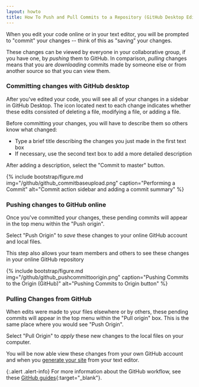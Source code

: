 ```yaml
---
layout: howto
title: How To Push and Pull Commits to a Repository (GitHub Desktop Edition)
---
```


When you edit your code online or in your text editor, you will be prompted to "commit" your changes -- think of this as "saving" your changes. 

These changes can be viewed by everyone in your collaborative group, if you have one, by *pushing* them to GitHub. In comparison, *pulling* changes means that you are *downloading* commits made by someone else or from another source so that you can view them.

### Committing changes with GitHub desktop

After you've edited your code, you will see all of your changes in a sidebar in GitHub Desktop. The icon located next to each change indicates whether these edits consisted of deleting a file, modifying a file, or adding a file.

Before committing your changes, you will have to describe them so others know what changed:
- Type a brief title describing the changes you just made in the first text box
- If necessary, use the second text box to add a more detailed description

After adding a description, select the "Commit to master" button.

{% include bootstrap/figure.md img="/github/github_commitbaseupload.png" caption="Performing a Commit" alt="Commit action sidebar and adding a commit summary" %}

### Pushing changes to GitHub online

Once you've committed your changes, these pending commits will appear in the top menu within the "Push origin".

Select "Push Origin" to *save* these changes to your online GitHub account and local files.

This step also allows your team members and others to see these changes in your online GitHub repository

{% include bootstrap/figure.md img="/github/github_pushcommittoorigin.png" caption="Pushing Commits to the Origin (GitHub)" alt="Pushing Commits to Origin button" %}

### Pulling Changes from GitHub

When edits were made to your files elsewhere or by others, these pending commits will appear in the top menu within the "Pull origin" box. This is the same place where you would see "Push Origin". 

Select "Pull Origin" to *apply* these new changes to the local files on your computer. 

You will be now able view these changes from your own GitHub account and when you [generate your site](generatingsite.md) from your text editor.

{:.alert .alert-info}
For more information about the GitHub workflow, see these [GitHub guides](https://help.github.com/en/desktop/contributing-to-projects){:target="_blank"}.
